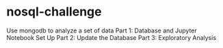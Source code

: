 # nosql-challenge
Use mongodb to analyze a set of data
Part 1: Database and Jupyter Notebook Set Up
Part 2: Update the Database
Part 3: Exploratory Analysis
